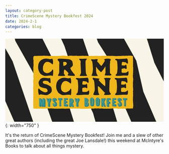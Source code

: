 ```yaml
---
layout: category-post
title: CrimeScene Mystery Bookfest 2024
date: 2024-2-1
categories: blog
---
```


![image](/assets/crimescene-mystery-bookfest.jpg){: width="750" }

It's the return of CrimeScene Mystery Bookfest! Join me and a slew of other great authors (including the great Joe Lansdale!) this weekend at McIntyre's Books to talk about all things mystery. 